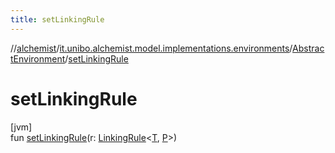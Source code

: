 ```yaml
---
title: setLinkingRule
---
```

//[alchemist](../../../index.html)/[it.unibo.alchemist.model.implementations.environments](../index.html)/[AbstractEnvironment](index.html)/[setLinkingRule](set-linking-rule.html)



# setLinkingRule



[jvm]\
fun [setLinkingRule](set-linking-rule.html)(r: [LinkingRule](../../it.unibo.alchemist.model.interfaces/-linking-rule/index.html)<[T](../../it.unibo.alchemist.model.implementations.layers/-step-layer/index.html), [P](../../it.unibo.alchemist.model.interfaces/-route/index.html)>)





